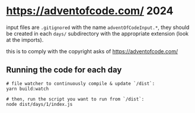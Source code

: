 # https://adventofcode.com/ 2024

input files are `.gitignored` with the name `adventOfCodeInput.*`, they should be created in each `days/` subdirectory with the appropriate extension (look at the imports).

this is to comply with the copyright asks of https://adventofcode.com/


## Running the code for each day

```
# file watcher to continuously compile & update `/dist`:
yarn build:watch

# then, run the script you want to run from `/dist`:
node dist/days/1/index.js 
```
